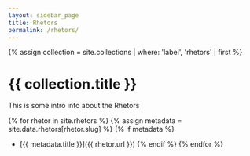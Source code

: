 ```yaml
---
layout: sidebar_page
title: Rhetors
permalink: /rhetors/
---
```


{% assign collection = site.collections | where: 'label', 'rhetors' | first %}
# {{ collection.title }}
This is some intro info about the Rhetors

{% for rhetor in site.rhetors %}
  {% assign metadata = site.data.rhetors[rhetor.slug] %}
  {% if metadata %}
  - [{{ metadata.title }}]({{ rhetor.url }})
  {% endif %}
{% endfor %}
